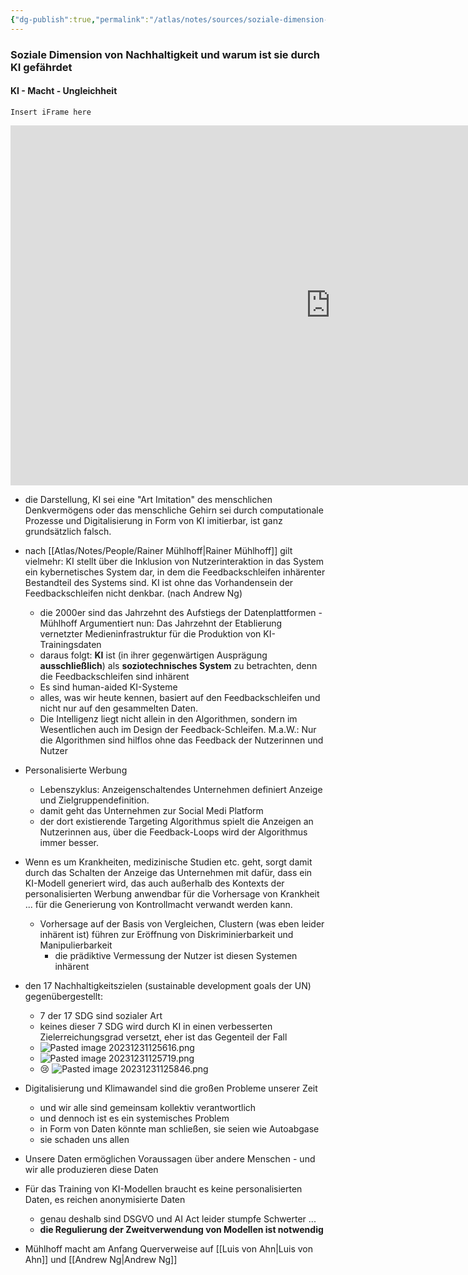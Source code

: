 ```yaml
---
{"dg-publish":true,"permalink":"/atlas/notes/sources/soziale-dimension-von-nachhaltigkeit-und-warum-ist-sie-durch-ki-gefaehrdet/","tags":["class/sourceNote"],"noteIcon":""}
---
```


### Soziale Dimension von Nachhaltigkeit und warum ist sie durch KI gefährdet
#### KI - Macht - Ungleichheit
`Insert iFrame here`
<iframe width="1024" height="576" src="https://media.ccc.de/v/37c3-11937-ki_macht_ungleichheit/oembed" frameborder="0" allowfullscreen></iframe>

- die Darstellung, KI sei eine "Art Imitation" des menschlichen Denkvermögens oder das menschliche Gehirn sei durch computationale Prozesse und Digitalisierung in Form von KI imitierbar, ist ganz grundsätzlich falsch. 
- nach [[Atlas/Notes/People/Rainer Mühlhoff\|Rainer Mühlhoff]] gilt vielmehr: KI stellt über die Inklusion von Nutzerinteraktion in das System ein kybernetisches System dar, in dem die Feedbackschleifen inhärenter Bestandteil des Systems sind. KI ist ohne das Vorhandensein der Feedbackschleifen nicht denkbar. (nach Andrew Ng)
	- die 2000er sind das Jahrzehnt des Aufstiegs der Datenplattformen - Mühlhoff Argumentiert nun: Das Jahrzehnt der Etablierung vernetzter Medieninfrastruktur für die Produktion von KI-Trainingsdaten
	- daraus folgt: **KI** ist (in ihrer gegenwärtigen Ausprägung **ausschließlich**) als **soziotechnisches System** zu betrachten, denn die Feedbackschleifen sind inhärent
	- Es sind human-aided KI-Systeme
	- alles, was wir heute kennen, basiert auf den Feedbackschleifen und nicht nur auf den gesammelten Daten.
	- Die Intelligenz liegt nicht allein in den Algorithmen, sondern im Wesentlichen auch im Design der Feedback-Schleifen. M.a.W.: Nur die Algorithmen sind hilflos ohne das Feedback der Nutzerinnen und Nutzer 

- Personalisierte Werbung
	- Lebenszyklus: Anzeigenschaltendes Unternehmen definiert Anzeige und Zielgruppendefinition.
	- damit geht das Unternehmen zur Social Medi Platform
	- der dort existierende Targeting Algorithmus spielt die Anzeigen an Nutzerinnen aus, über die Feedback-Loops wird der Algorithmus immer besser.
- Wenn es um Krankheiten, medizinische Studien etc. geht, sorgt damit durch das Schalten der Anzeige das Unternehmen mit dafür, dass ein KI-Modell generiert wird, das auch außerhalb des Kontexts der personalisierten Werbung anwendbar für die Vorhersage von Krankheit ... für die Generierung von Kontrollmacht verwandt werden kann.
	- Vorhersage auf der Basis von Vergleichen, Clustern (was eben leider inhärent ist) führen zur Eröffnung von Diskriminierbarkeit und Manipulierbarkeit
		- die prädiktive Vermessung der Nutzer ist diesen Systemen inhärent

- den 17 Nachhaltigkeitszielen (sustainable development goals der UN) gegenübergestellt:
	- 7 der 17 SDG sind sozialer Art
	- keines dieser 7 SDG wird durch KI in einen verbesserten Zielerreichungsgrad versetzt, eher ist das Gegenteil der Fall
	- ![Pasted image 20231231125616.png](/img/user/70_Ressources/pasted_assets/Pasted%20image%2020231231125616.png)
	- ![Pasted image 20231231125719.png](/img/user/70_Ressources/pasted_assets/Pasted%20image%2020231231125719.png)
	- 😢 ![Pasted image 20231231125846.png](/img/user/70_Ressources/pasted_assets/Pasted%20image%2020231231125846.png)

- Digitalisierung und Klimawandel sind die großen Probleme unserer Zeit
	- und wir alle sind gemeinsam kollektiv verantwortlich
	- und dennoch ist es ein systemisches Problem
	- in Form von Daten könnte man schließen, sie seien wie Autoabgase
	- sie schaden uns allen
- Unsere Daten ermöglichen Voraussagen über andere Menschen - und wir alle produzieren diese Daten
- Für das Training von KI-Modellen braucht es keine personalisierten Daten, es reichen anonymisierte Daten
	- genau deshalb sind DSGVO und AI Act leider stumpfe Schwerter ... 
	- **die Regulierung der Zweitverwendung von Modellen ist notwendig**



- Mühlhoff macht am Anfang Querverweise auf [[Luis von Ahn\|Luis von Ahn]] und [[Andrew Ng\|Andrew Ng]]